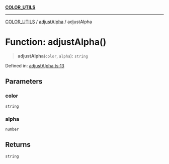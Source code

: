 [**COLOR_UTILS**](../../README.md)

***

[COLOR_UTILS](../../README.md) / [adjustAlpha](../README.md) / adjustAlpha

# Function: adjustAlpha()

> **adjustAlpha**(`color`, `alpha`): `string`

Defined in: [adjustAlpha.ts:13](https://github.com/dailker/everyutil-js/blob/7799f3f003cb23f425be3f1c83c38483e2648188/src/color/adjustAlpha.ts#L13)

## Parameters

### color

`string`

### alpha

`number`

## Returns

`string`
